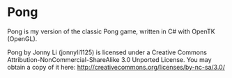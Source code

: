 Pong
====

Pong is my version of the classic Pong game, written in C# with OpenTK (OpenGL).

Pong by Jonny Li (jonnyli1125) is licensed under a Creative Commons Attribution-NonCommercial-ShareAlike 3.0 Unported License.
You may obtain a copy of it here: http://creativecommons.org/licenses/by-nc-sa/3.0/